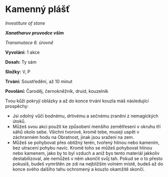 # Kamenný plášť

*Investiture of stone*

***Xanatharuv pruvodce vším***

 *Transmutace 6. úrovně* 
 

**Vyvolání:** 1 akce

**Dosah:** Ty sám

**Složky:** V, P

**Trvání:** Soustředění, až 10 minut

**Povolání:** Čaroděj, černokněžník, druid, kouzelník
 
Tvou kůži pokryjí oblázky a až do konce trvání kouzla máš následující prospěchy:
* Jsi odolný vůči bodnému, drtivému a sečnému zranění z nemagických útoků.
* Můžeš svou akci použít ke způsobení menšího zemětřesení v okruhu tří sáhů okolo sebe. Všichni tvorové, kromě tebe, musejí uspět v záchranném hodu na Obratnost, jinak jsou sraženi na zem.
* Můžeš se pohybovat přes obtížný terén, tvořený hlínou nebo kamením, bez utracení pohybu navíc. Kromě toho se můžeš pohybovat hlínou nebo kamenem, jako by to byl vzduch a aniž bys tento materiál jakkoliv destabilizoval, ale nemůžeš v něm ukončit svůj tah. Pokud se o to přesto pokusíš, budeš vymrštěn ze zdi na nejbližším volném místě, budeš až do konce svého dalšího tahu ochromený a kouzlo okamžitě skončí.